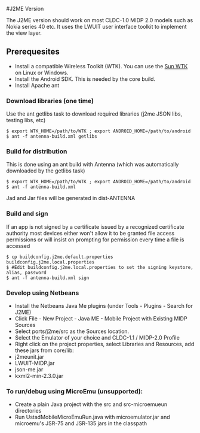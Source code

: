 #J2ME Version

The J2ME version should work on most CLDC-1.0 MIDP 2.0 models such as Nokia series 40 etc.
It uses the LWUIT user interface toolkit to implement the view layer.

## Prerequesites
* Install a compatible Wireless Toolkit (WTK). You can use the [Sun WTK](www.oracle.com/technetwork/java/javasebusiness/downloads/java-archive-downloads-javame-419430.html) on Linux or Windows.
* Install the Android SDK. This is needed by the core build.
* Install Apache ant

### Download libraries (one time)
Use the ant getlibs task to download required libraries (j2me JSON libs, testing libs, etc)
```
$ export WTK_HOME=/path/to/WTK ; export ANDROID_HOME=/path/to/android
$ ant -f antenna-build.xml getlibs
```

### Build for distribution
This is done using an ant build with Antenna (which was automatically downloaded by the getlibs task)
```
$ export WTK_HOME=/path/to/WTK ; export ANDROID_HOME=/path/to/android
$ ant -f antenna-build.xml
```
Jad and Jar files will be generated in dist-ANTENNA

### Build and sign
If an app is not signed by a certificate issued by a recognized certificate authority most devices either won't allow it to be granted file access permissions or will insist on prompting for permission every time a file is accessed
```
$ cp buildconfig.j2me.default.properties buildconfig.j2me.local.properties
$ #Edit buildconfig.j2me.local.properties to set the signing keystore, alias, password
$ ant -f antenna-build.xml sign
```

### Develop using Netbeans

* Install the Netbeans Java Me plugins (under Tools - Plugins - Search for J2ME)
* Click File - New Project - Java ME - Mobile Project with Existing MIDP Sources
* Select ports/j2me/src as the Sources location.
* Select the Emulator of your choice and CLDC-1.1 / MIDP-2.0 Profile
* Right click on the project properties, select Libraries and Resources, add these jars from core/lib:
 * j2meunit.jar
 * LWUIT-MIDP.jar
 * json-me.jar
 * kxml2-min-2.3.0.jar


### To run/debug using MicroEmu (unsupported):

* Create a plain Java project with the src and src-microemueun directories
* Run UstadMobileMicroEmuRun.java with microemulator.jar and microemu's JSR-75 and JSR-135 jars in the classpath



